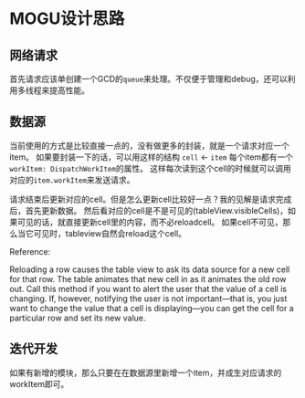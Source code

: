 # MOGU设计思路

## 网络请求
首先请求应该单创建一个GCD的`queue`来处理。不仅便于管理和debug，还可以利用多线程来提高性能。

## 数据源
当前使用的方式是比较直接一点的，没有做更多的封装，就是一个请求对应一个item。
如果要封装一下的话，可以用这样的结构 `cell` <- `item` 每个item都有一个`workItem: DispatchWorkItem`的属性。
这样每次读到这个cell的时候就可以调用对应的`item.workItem`来发送请求。


请求结束后更新对应的cell。但是怎么更新cell比较好一点？我的见解是请求完成后，首先更新数据。
然后看对应的cell是不是可见的(tableView.visibleCells)，如果可见的话，就直接更新cell里的内容，而不必reloadcell。
如果cell不可见，那么当它可见时，tableview自然会reload这个cell。

Reference:
>
Reloading a row causes the table view to ask its data source for a new cell for that row. The table animates that new cell in as it animates the old row out. Call this method if you want to alert the user that the value of a cell is changing. If, however, notifying the user is not important—that is, you just want to change the value that a cell is displaying—you can get the cell for a particular row and set its new value.

## 迭代开发
如果有新增的模块，那么只要在在数据源里新增一个item，并成生对应请求的workItem即可。
